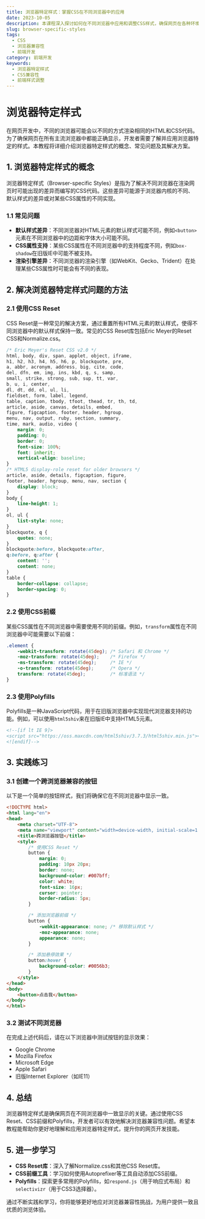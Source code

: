 ```yaml
---
title: 浏览器特定样式：掌握CSS在不同浏览器中的应用
date: 2023-10-05
description: 本课程深入探讨如何在不同浏览器中应用和调整CSS样式，确保网页在各种环境中的一致性和最佳表现。
slug: browser-specific-styles
tags:
  - CSS
  - 浏览器兼容性
  - 前端开发
category: 前端开发
keywords:
  - 浏览器特定样式
  - CSS兼容性
  - 前端样式调整
---
```


# 浏览器特定样式

在网页开发中，不同的浏览器可能会以不同的方式渲染相同的HTML和CSS代码。为了确保网页在所有主流浏览器中都能正确显示，开发者需要了解并应用浏览器特定的样式。本教程将详细介绍浏览器特定样式的概念、常见问题及其解决方案。

## 1. 浏览器特定样式的概念

浏览器特定样式（Browser-specific Styles）是指为了解决不同浏览器在渲染网页时可能出现的差异而编写的CSS代码。这些差异可能源于浏览器内核的不同、默认样式的差异或对某些CSS属性的不同实现。

### 1.1 常见问题

- **默认样式差异**：不同浏览器对HTML元素的默认样式可能不同，例如`<button>`元素在不同浏览器中的边距和字体大小可能不同。
- **CSS属性支持**：某些CSS属性在不同浏览器中的支持程度不同，例如`box-shadow`在旧版IE中可能不被支持。
- **渲染引擎差异**：不同浏览器的渲染引擎（如WebKit、Gecko、Trident）在处理某些CSS属性时可能会有不同的表现。

## 2. 解决浏览器特定样式问题的方法

### 2.1 使用CSS Reset

CSS Reset是一种常见的解决方案，通过重置所有HTML元素的默认样式，使得不同浏览器中的默认样式保持一致。常见的CSS Reset库包括Eric Meyer的Reset CSS和Normalize.css。

```css
/* Eric Meyer's Reset CSS v2.0 */
html, body, div, span, applet, object, iframe,
h1, h2, h3, h4, h5, h6, p, blockquote, pre,
a, abbr, acronym, address, big, cite, code,
del, dfn, em, img, ins, kbd, q, s, samp,
small, strike, strong, sub, sup, tt, var,
b, u, i, center,
dl, dt, dd, ol, ul, li,
fieldset, form, label, legend,
table, caption, tbody, tfoot, thead, tr, th, td,
article, aside, canvas, details, embed, 
figure, figcaption, footer, header, hgroup, 
menu, nav, output, ruby, section, summary,
time, mark, audio, video {
    margin: 0;
    padding: 0;
    border: 0;
    font-size: 100%;
    font: inherit;
    vertical-align: baseline;
}
/* HTML5 display-role reset for older browsers */
article, aside, details, figcaption, figure, 
footer, header, hgroup, menu, nav, section {
    display: block;
}
body {
    line-height: 1;
}
ol, ul {
    list-style: none;
}
blockquote, q {
    quotes: none;
}
blockquote:before, blockquote:after,
q:before, q:after {
    content: '';
    content: none;
}
table {
    border-collapse: collapse;
    border-spacing: 0;
}
```

### 2.2 使用CSS前缀

某些CSS属性在不同浏览器中需要使用不同的前缀。例如，`transform`属性在不同浏览器中可能需要以下前缀：

```css
.element {
    -webkit-transform: rotate(45deg); /* Safari 和 Chrome */
    -moz-transform: rotate(45deg);    /* Firefox */
    -ms-transform: rotate(45deg);     /* IE */
    -o-transform: rotate(45deg);      /* Opera */
    transform: rotate(45deg);         /* 标准语法 */
}
```

### 2.3 使用Polyfills

Polyfills是一种JavaScript代码，用于在旧版浏览器中实现现代浏览器支持的功能。例如，可以使用`html5shiv`来在旧版IE中支持HTML5元素。

```html
<!--[if lt IE 9]>
<script src="https://oss.maxcdn.com/html5shiv/3.7.3/html5shiv.min.js"></script>
<![endif]-->
```

## 3. 实践练习

### 3.1 创建一个跨浏览器兼容的按钮

以下是一个简单的按钮样式，我们将确保它在不同浏览器中显示一致。

```html
<!DOCTYPE html>
<html lang="en">
<head>
    <meta charset="UTF-8">
    <meta name="viewport" content="width=device-width, initial-scale=1.0">
    <title>跨浏览器按钮</title>
    <style>
        /* 使用CSS Reset */
        button {
            margin: 0;
            padding: 10px 20px;
            border: none;
            background-color: #007bff;
            color: white;
            font-size: 16px;
            cursor: pointer;
            border-radius: 5px;
        }

        /* 添加浏览器前缀 */
        button {
            -webkit-appearance: none; /* 移除默认样式 */
            -moz-appearance: none;
            appearance: none;
        }

        /* 添加悬停效果 */
        button:hover {
            background-color: #0056b3;
        }
    </style>
</head>
<body>
    <button>点击我</button>
</body>
</html>
```

### 3.2 测试不同浏览器

在完成上述代码后，请在以下浏览器中测试按钮的显示效果：

- Google Chrome
- Mozilla Firefox
- Microsoft Edge
- Apple Safari
- 旧版Internet Explorer（如IE11）

## 4. 总结

浏览器特定样式是确保网页在不同浏览器中一致显示的关键。通过使用CSS Reset、CSS前缀和Polyfills，开发者可以有效地解决浏览器兼容性问题。希望本教程能帮助你更好地理解和应用浏览器特定样式，提升你的网页开发技能。

## 5. 进一步学习

- **CSS Reset库**：深入了解Normalize.css和其他CSS Reset库。
- **CSS前缀工具**：学习如何使用Autoprefixer等工具自动添加CSS前缀。
- **Polyfills**：探索更多常用的Polyfills，如`respond.js`（用于响应式布局）和`selectivizr`（用于CSS3选择器）。

通过不断实践和学习，你将能够更好地应对浏览器兼容性挑战，为用户提供一致且优质的浏览体验。